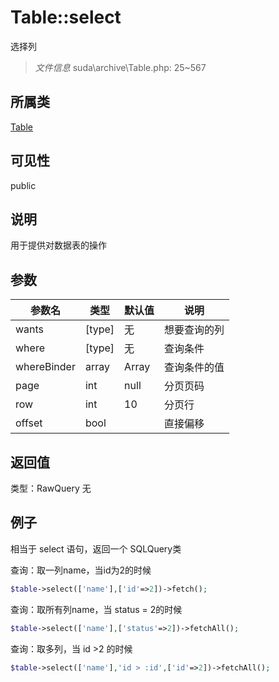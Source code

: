 # Table::select
选择列
> *文件信息* suda\archive\Table.php: 25~567
## 所属类 

[Table](../Table.md)

## 可见性

  public  
## 说明


用于提供对数据表的操作

## 参数

 
| 参数名 | 类型 | 默认值 | 说明 |
|--------|-----|-------|-------|
 | wants |  [type] | 无 |  想要查询的列 |
 | where |  [type] | 无 |  查询条件 |
 | whereBinder |  array | Array |  查询条件的值 |
 | page |  int | null |  分页页码 |
 | row |  int | 10 |  分页行 |
 | offset |  bool |  |  直接偏移 |
## 返回值
 
类型：RawQuery
无
## 例子


相当于 select 语句，返回一个 SQLQuery类

查询：取一列name，当id为2的时候

```php
$table->select(['name'],['id'=>2])->fetch();
```

查询：取所有列name，当 status = 2的时候

```php
$table->select(['name'],['status'=>2])->fetchAll();
```

查询：取多列，当 id >2 的时候

```php
$table->select(['name'],'id > :id',['id'=>2])->fetchAll();
```